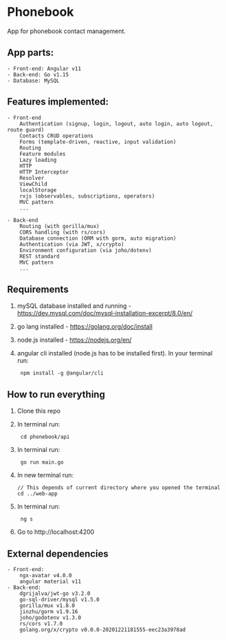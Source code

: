 # Phonebook

App for phonebook contact management.

## App parts:
    - Front-end: Angular v11
    - Back-end: Go v1.15
    - Database: MySQL

## Features implemented:
    - Front-end
        Authentication (signup, login, logout, auto login, auto logout, route guard)
        Contacts CRUD operations
        Forms (template-driven, reactive, input validation)
        Routing
        Feature modules
        Lazy loading
        HTTP
        HTTP Interceptor
        Resolver
        ViewChild
        localStorage
        rxjs (observables, subscriptions, operators)
        MVC pattern
        ...
        
    - Back-end
        Routing (with gorilla/mux)
        CORS handling (with rs/cors)
        Database connection (ORM with gorm, auto migration)
        Authentication (via JWT, x/crypto)
        Environment configuration (via joho/dotenv)
        REST standard
        MVC pattern
        ...

## Requirements
1. mySQL database installed and running - https://dev.mysql.com/doc/mysql-installation-excerpt/8.0/en/

2. go lang installed - https://golang.org/doc/install

3. node.js installed - https://nodejs.org/en/

4. angular cli installed (node.js has to be installed first). In your terminal run:

        npm install -g @angular/cli


## How to run everything
1. Clone this repo
    
2. In terminal run:
        
        cd phonebook/api

3. In terminal run:

        go run main.go

4. In new terminal run:

       // This depends of current directory where you opened the terminal
       cd ../web-app

5. In terminal run:

        ng s

6. Go to http://localhost:4200


## External dependencies
    - Front-end:
        ngx-avatar v4.0.0
        angular material v11
    - Back-end:
        dgrijalva/jwt-go v3.2.0
        go-sql-driver/mysql v1.5.0
        gorilla/mux v1.8.0
        jinzhu/gorm v1.9.16
        joho/godotenv v1.3.0
        rs/cors v1.7.0
        golang.org/x/crypto v0.0.0-20201221181555-eec23a3978ad


